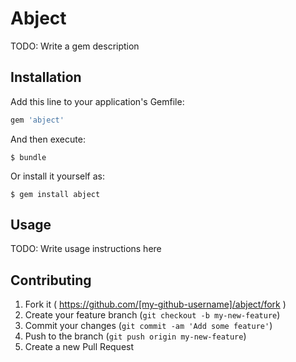 # Abject

TODO: Write a gem description

## Installation

Add this line to your application's Gemfile:

```ruby
gem 'abject'
```

And then execute:

    $ bundle

Or install it yourself as:

    $ gem install abject

## Usage

TODO: Write usage instructions here

## Contributing

1. Fork it ( https://github.com/[my-github-username]/abject/fork )
2. Create your feature branch (`git checkout -b my-new-feature`)
3. Commit your changes (`git commit -am 'Add some feature'`)
4. Push to the branch (`git push origin my-new-feature`)
5. Create a new Pull Request
